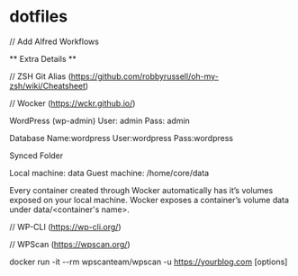 # dotfiles

// Add Alfred Workflows

** Extra Details **

// ZSH Git Alias (https://github.com/robbyrussell/oh-my-zsh/wiki/Cheatsheet)

// Wocker (https://wckr.github.io/)

WordPress (wp-admin)
User: admin
Pass: admin

Database
Name:wordpress
User:wordpress
Pass:wordpress

Synced Folder

Local machine: data
Guest machine: /home/core/data

Every container created through Wocker automatically has it’s volumes exposed on your local machine. Wocker exposes a container’s volume data under data/<container's name>.

// WP-CLI (https://wp-cli.org/)

// WPScan (https://wpscan.org/)

docker run -it --rm wpscanteam/wpscan -u https://yourblog.com [options]
